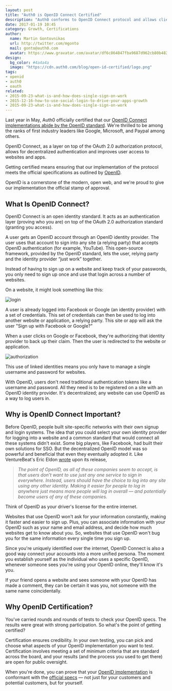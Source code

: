 ```yaml
---
layout: post
title: "Auth0 is OpenID Connect Certified"
description: "Auth0 conforms to OpenID Connect protocol and allows clients to verify the identity of the end-users though a reliable implementation."
date: 2017-01-19 10:45
category: Growth, Certifications
author:
  name: Martin Gontovnikas
  url: http://twitter.com/mgonto
  mail: gonto@auth0.com
  avatar: https://www.gravatar.com/avatar/df6c864847fba9687d962cb80b482764??s=60design
design:
  bg_color: #4a4a4a
  image: "https://cdn.auth0.com/blog/open-id-certified/logo.png"
tags:
- openid
- auth0
- oauth
related:
- 2015-09-23-what-is-and-how-does-single-sign-on-work
- 2015-12-16-how-to-use-social-login-to-drive-your-apps-growth
- 2015-09-23-what-is-and-how-does-single-sign-on-work
---
```


Last year in May, Auth0 officially certified that our [OpenID Connect implementations abide by the OpenID standard](http://oixnet.org/openid-certifications/auth0/). We're thrilled to be among the ranks of first industry leaders like Google, Microsoft, and Paypal among others.

OpenID Connect, as a layer on top of the OAuth 2.0 authorization protocol, allows for decentralized authentication and improves user access to websites and apps.

Getting certified means ensuring that our implementation of the protocol meets the official specifications as outlined by [OpenID](http://openid.net/developers/specs/).

OpenID is a cornerstone of the modern, open web, and we're proud to give our implementation the official stamp of approval.

## What Is OpenID Connect?

OpenID Connect is an open identity standard. It acts as an authentication layer (proving who you are) on top of the OAuth 2.0 authorization standard (granting you access).

A user gets an OpenID account through an OpenID identity provider. The user uses that account to sign into any site (a relying party) that accepts OpenID authentication (for example, YouTube). This open-source framework, provided by the OpenID standard, lets the user, relying party and the identity provider “just work” together.

Instead of having to sign up on a website and keep track of your passwords, you only need to sign up once and use that login across a number of websites.

On a website, it might look something like this:

![login](https://cdn.auth0.com/blog/open-id-certified/sign-in-form.png)

A user is already logged into Facebook or Google (an identity provider) with a set of credentials. This set of credentials can then be used to log into another website or application, a relying party. This site or app will ask the user "Sign up with Facebook or Google?"

When a user clicks on Google or Facebook, they're authorizing that identity provider to back up their claim. Then the user is redirected to the website or application.

![authorization](https://cdn.auth0.com/blog/open-id-certified/social-provider-authorization.png)

This use of linked identities means you only have to manage a single username and password for websites.

With OpenID, users don't need traditional authentication tokens like a username and password. All they need is to be registered on a site with an OpenID identity provider. It's decentralized; any website can use OpenID as a way to log users in.

## Why is OpenID Connect Important?

Before OpenID, people built site-specific networks with their own signup and login systems. The idea that you could select your own identity provider for logging into a website and a common standard that would connect all these systems didn't exist. Some big players, like Facebook, had built their own solutions for SSO. But the decentralized OpenID model was so powerful and beneficial that even they eventually adopted it. Like VentureBeat's Eric Eldon [wrote](http://venturebeat.com/2009/04/14/single-sign-on-service-openid-getting-more-usage/) upon its release,


> *The point of OpenID, as all of these companies seem to accept, is that users don’t want to use just any one service to sign in everywhere. Instead, users should have the choice to log into any site using any other identity. Making it easier for people to log in anywhere just means more people will log in overall — and potentially become users of any of these companies.*

Think of OpenID as your driver's license for the entire internet.

Websites that use OpenID won't ask for your information constantly, making it faster and easier to sign up. Plus, you can associate information with your OpenID such as your name and email address, and decide how much websites get to know about you. So, websites that use OpenID won't bug you for the same information every single time you sign up.

Since you're uniquely identified over the internet, OpenID Connect is also a good way connect your accounts into a more unified persona. The moment you establish yourself as the individual who uses a specific OpenID, whenever someone sees you're using your OpenID online, they'll know it's you.

If your friend opens a website and sees someone with your OpenID has made a comment, they can be certain it was you, not someone with the same name coincidentally.

## Why OpenID Certification?

You've carried rounds and rounds of tests to check your OpenID specs. The results were great with strong participation. So what's the point of getting certified?

Certification ensures credibility. In your own testing, you can pick and choose what aspects of your OpenID implementation you want to test. Certification involves meeting a set of minimum criteria that are standard across the board, and your results (and the process you used to get there) are open for public oversight.

When you're done, you can prove that your [OpenID implementation](https://auth0.com/learn/how-auth0-uses-identity-industry-standards/) is conformant with the [official specs](http://openid.net/certification/) — not just for your customers and potential customers, but for yourself.
